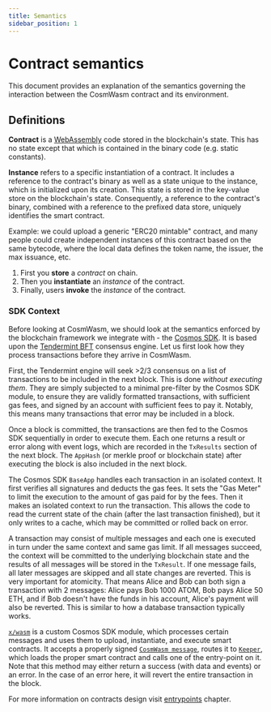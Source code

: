 ```yaml
---
title: Semantics
sidebar_position: 1
---
```


# Contract semantics

This document provides an explanation of the semantics governing the interaction between
the CosmWasm contract and its environment.

## Definitions

**Contract** is a [WebAssembly] code stored in the blockchain's state. This has no state except
that which is contained in the binary code (e.g. static constants).

**Instance** refers to a specific instantiation of a contract. It includes a reference to the
contract's binary as well as a state unique to the instance, which is initialized upon its creation.
This state is stored in the key-value store on the blockchain's state. Consequently, a reference to
the contract's binary, combined with a reference to the prefixed data store, uniquely identifies the
smart contract.

Example: we could upload a generic "ERC20 mintable" contract, and many people could create independent
instances of this contract based on the same bytecode, where the local data defines the token name,
the issuer, the max issuance, etc.

1. First you **store** a _contract_ on chain.
2. Then you **instantiate** an _instance_ of the contract.
3. Finally, users **invoke** the _instance_ of the contract.

### SDK Context

Before looking at CosmWasm, we should look at the semantics enforced by the blockchain framework we
integrate with - the [Cosmos SDK]. It is based upon the [Tendermint BFT] consensus engine.
Let us first look how they process transactions before they arrive in CosmWasm.

First, the Tendermint engine will seek >2/3 consensus on a list of transactions to be included in
the next block. This is done _without executing them_. They are simply subjected to a minimal
pre-filter by the Cosmos SDK module, to ensure they are validly formatted transactions, with
sufficient gas fees, and signed by an account with sufficient fees to pay it. Notably, this means
many transactions that error may be included in a block.

Once a block is committed, the transactions are then fed to the Cosmos SDK sequentially in order to
execute them. Each one returns a result or error along with event logs, which are recorded in the
`TxResults` section of the next block. The `AppHash` (or merkle proof or blockchain state) after
executing the block is also included in the next block.

The Cosmos SDK `BaseApp` handles each transaction in an isolated context. It first verifies all
signatures and deducts the gas fees. It sets the "Gas Meter" to limit the execution to the amount of
gas paid for by the fees. Then it makes an isolated context to run the transaction. This allows the
code to read the current state of the chain (after the last transaction finished), but it only
writes to a cache, which may be committed or rolled back on error.

A transaction may consist of multiple messages and each one is executed in turn under the same
context and same gas limit. If all messages succeed, the context will be committed to the underlying
blockchain state and the results of all messages will be stored in the `TxResult`. If one message
fails, all later messages are skipped and all state changes are reverted. This is very important for
atomicity. That means Alice and Bob can both sign a transaction with 2 messages: Alice pays Bob 1000
ATOM, Bob pays Alice 50 ETH, and if Bob doesn't have the funds in his account, Alice's payment will
also be reverted. This is similar to how a database transaction typically works.

[`x/wasm`](https://github.com/CosmWasm/wasmd/tree/master/x/wasm) is a custom Cosmos SDK module,
which processes certain messages and uses them to upload, instantiate, and execute smart contracts.
It accepts a properly signed
[`CosmWasm message`](https://github.com/CosmWasm/wasmd/blob/master/proto/cosmwasm/wasm/v1/tx.proto),
routes it to [`Keeper`](https://github.com/CosmWasm/wasmd/blob/master/x/wasm/keeper/keeper.go),
which loads the proper smart contract and calls one of the entry-point on it. Note that this method
may either return a success (with data and events) or an error. In the case of an error here, it
will revert the entire transaction in the block.

For more information on contracts design visit [entrypoints](../entrypoints) chapter.

[WebAssembly]: https://webassembly.org/
[Cosmos SDK]: https://docs.cosmos.network/
[Tendermint BFT]: https://tendermint.com/core/
